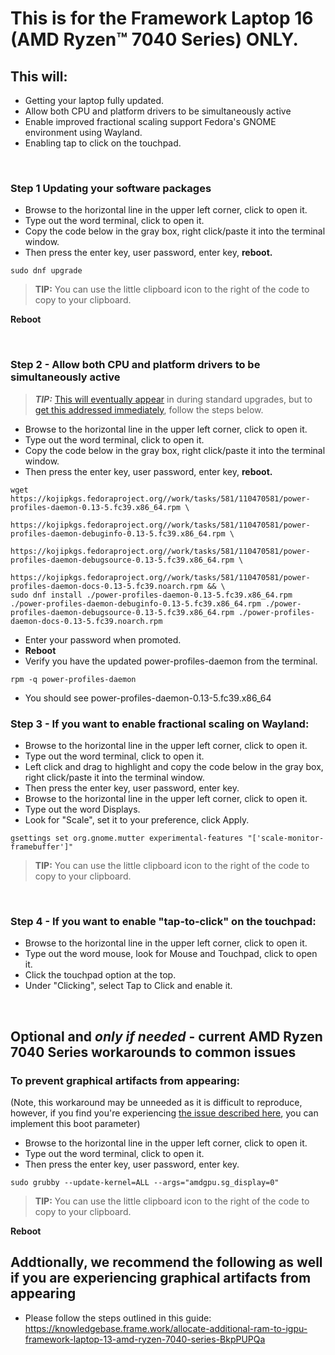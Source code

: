 # This is for the Framework Laptop 16 (AMD Ryzen™ 7040 Series) ONLY.

## This will:

- Getting  your laptop fully updated.
- Allow both CPU and platform drivers to be simultaneously active
- Enable improved fractional scaling support Fedora's GNOME environment using Wayland.
- Enabling tap to click on the touchpad.

&nbsp;
&nbsp;
&nbsp;

### Step 1 Updating your software packages

- Browse to the horizontal line in the upper left corner, click to open it.
- Type out the word terminal, click to open it.
- Copy the code below in the gray box, right click/paste it into the terminal window.
- Then press the enter key, user password, enter key, **reboot.**


```
sudo dnf upgrade
```
> **TIP:** You can use the little clipboard icon to the right of the code to copy to your clipboard.


**Reboot**

&nbsp;
&nbsp;
&nbsp;

### Step 2 - Allow both CPU and platform drivers to be simultaneously active

> ***TIP:*** [This will eventually appear](https://koji.fedoraproject.org/koji/taskinfo?taskID=110470581) in during standard upgrades, but to [get this addressed immediately](https://gitlab.freedesktop.org/upower/power-profiles-daemon/-/merge_requests/127), follow the steps below.

- Browse to the horizontal line in the upper left corner, click to open it.
- Type out the word terminal, click to open it.
- Copy the code below in the gray box, right click/paste it into the terminal window.
- Then press the enter key, user password, enter key, **reboot.**

```
wget https://kojipkgs.fedoraproject.org//work/tasks/581/110470581/power-profiles-daemon-0.13-5.fc39.x86_64.rpm \
     https://kojipkgs.fedoraproject.org//work/tasks/581/110470581/power-profiles-daemon-debuginfo-0.13-5.fc39.x86_64.rpm \
     https://kojipkgs.fedoraproject.org//work/tasks/581/110470581/power-profiles-daemon-debugsource-0.13-5.fc39.x86_64.rpm \
     https://kojipkgs.fedoraproject.org//work/tasks/581/110470581/power-profiles-daemon-docs-0.13-5.fc39.noarch.rpm && \
sudo dnf install ./power-profiles-daemon-0.13-5.fc39.x86_64.rpm ./power-profiles-daemon-debuginfo-0.13-5.fc39.x86_64.rpm ./power-profiles-daemon-debugsource-0.13-5.fc39.x86_64.rpm ./power-profiles-daemon-docs-0.13-5.fc39.noarch.rpm
```

- Enter your password when promoted.
- **Reboot**
- Verify you have the updated power-profiles-daemon from the terminal.

```
rpm -q power-profiles-daemon
```

- You should see power-profiles-daemon-0.13-5.fc39.x86_64


### Step 3 - If you want to enable fractional scaling on Wayland:

- Browse to the horizontal line in the upper left corner, click to open it.
- Type out the word terminal, click to open it.
- Left click and drag to highlight and copy the code below in the gray box, right click/paste it into the terminal window.
- Then press the enter key, user password, enter key.
- Browse to the horizontal line in the upper left corner, click to open it.
- Type out the word Displays.
- Look for "Scale", set it to your preference, click Apply.


```
gsettings set org.gnome.mutter experimental-features "['scale-monitor-framebuffer']"
```
> **TIP:** You can use the little clipboard icon to the right of the code to copy to your clipboard.

&nbsp;
&nbsp;
&nbsp;
### Step 4 -  If you want to enable "tap-to-click" on the touchpad:

- Browse to the horizontal line in the upper left corner, click to open it.
- Type out the word mouse, look for Mouse and Touchpad, click to open it.
- Click the touchpad option at the top.
- Under "Clicking", select Tap to Click and enable it.
  
&nbsp;
&nbsp;
&nbsp;
## Optional and *only if needed* - current AMD Ryzen 7040 Series workarounds to common issues

### To prevent graphical artifacts from appearing:
(Note, this workaround may be unneeded as it is difficult to reproduce, however, if you find you're experiencing [the issue described here](https://bugzilla.redhat.com/show_bug.cgi?id=2247154#c3), you can implement this boot parameter)


- Browse to the horizontal line in the upper left corner, click to open it.
- Type out the word terminal, click to open it.
- Then press the enter key, user password, enter key.

```
sudo grubby --update-kernel=ALL --args="amdgpu.sg_display=0"
```
> **TIP:** You can use the little clipboard icon to the right of the code to copy to your clipboard.


**Reboot**

## Addtionally, we recommend the following as well if you are experiencing graphical artifacts from appearing

- Please follow the steps outlined in this guide:
  https://knowledgebase.frame.work/allocate-additional-ram-to-igpu-framework-laptop-13-amd-ryzen-7040-series-BkpPUPQa

&nbsp;
&nbsp;
&nbsp;
